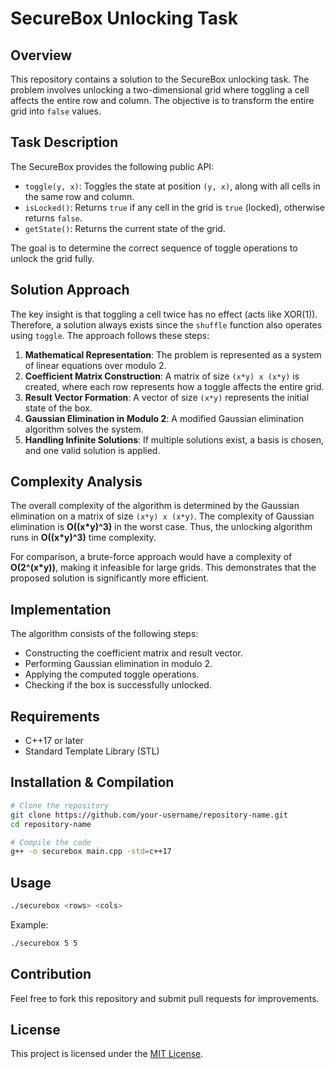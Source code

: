 # SecureBox Unlocking Task

## Overview
This repository contains a solution to the SecureBox unlocking task. The problem involves unlocking a two-dimensional grid where toggling a cell affects the entire row and column. The objective is to transform the entire grid into `false` values.

## Task Description
The SecureBox provides the following public API:
- `toggle(y, x)`: Toggles the state at position `(y, x)`, along with all cells in the same row and column.
- `isLocked()`: Returns `true` if any cell in the grid is `true` (locked), otherwise returns `false`.
- `getState()`: Returns the current state of the grid.

The goal is to determine the correct sequence of toggle operations to unlock the grid fully.

## Solution Approach
The key insight is that toggling a cell twice has no effect (acts like XOR(1)). Therefore, a solution always exists since the `shuffle` function also operates using `toggle`. The approach follows these steps:

1. **Mathematical Representation**: The problem is represented as a system of linear equations over modulo 2.
2. **Coefficient Matrix Construction**: A matrix of size `(x*y) x (x*y)` is created, where each row represents how a toggle affects the entire grid.
3. **Result Vector Formation**: A vector of size `(x*y)` represents the initial state of the box.
4. **Gaussian Elimination in Modulo 2**: A modified Gaussian elimination algorithm solves the system.
5. **Handling Infinite Solutions**: If multiple solutions exist, a basis is chosen, and one valid solution is applied.

## Complexity Analysis
The overall complexity of the algorithm is determined by the Gaussian elimination on a matrix of size `(x*y) x (x*y)`. The complexity of Gaussian elimination is **O((x*y)^3)** in the worst case. Thus, the unlocking algorithm runs in **O((x*y)^3)** time complexity.

For comparison, a brute-force approach would have a complexity of **O(2^(x*y))**, making it infeasible for large grids. This demonstrates that the proposed solution is significantly more efficient.

## Implementation
The algorithm consists of the following steps:
- Constructing the coefficient matrix and result vector.
- Performing Gaussian elimination in modulo 2.
- Applying the computed toggle operations.
- Checking if the box is successfully unlocked.

## Requirements
- C++17 or later
- Standard Template Library (STL)

## Installation & Compilation
```sh
# Clone the repository
git clone https://github.com/your-username/repository-name.git
cd repository-name

# Compile the code
g++ -o securebox main.cpp -std=c++17
```

## Usage
```sh
./securebox <rows> <cols>
```
Example:
```sh
./securebox 5 5
```

## Contribution
Feel free to fork this repository and submit pull requests for improvements.

## License
This project is licensed under the [MIT License](LICENSE).
